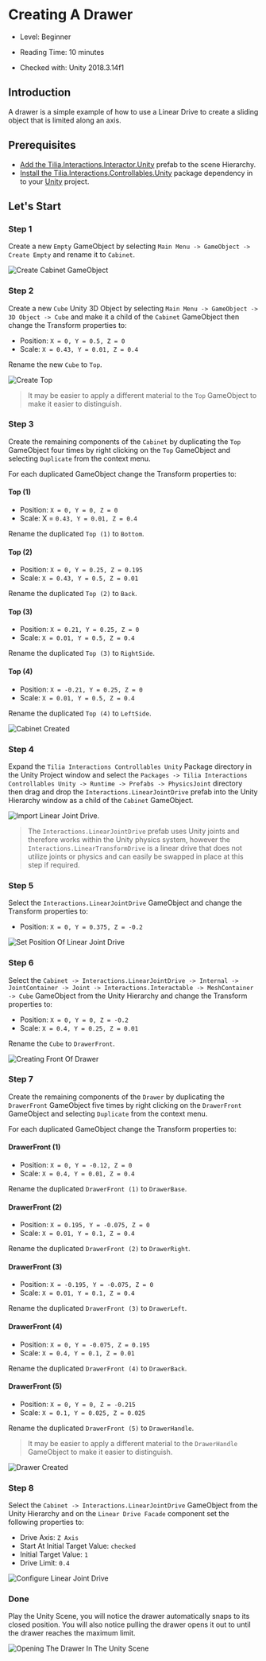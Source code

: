 # Creating A Drawer

* Level: Beginner

* Reading Time: 10 minutes

* Checked with: Unity 2018.3.14f1

## Introduction

A drawer is a simple example of how to use a Linear Drive to create a sliding object that is limited along an axis.

## Prerequisites

* [Add the Tilia.Interactions.Interactor.Unity] prefab to the scene Hierarchy.
* [Install the Tilia.Interactions.Controllables.Unity] package dependency in to your [Unity] project.

## Let's Start

### Step 1

Create a new `Empty` GameObject by selecting `Main Menu -> GameObject -> Create Empty` and rename it to `Cabinet`.

![Create Cabinet GameObject](assets/images/CreateCabinetGameObject.png)

### Step 2

Create a new `Cube` Unity 3D Object by selecting `Main Menu -> GameObject -> 3D Object -> Cube` and make it a child of the `Cabinet` GameObject then change the Transform properties to:

* Position: `X = 0, Y = 0.5, Z = 0`
* Scale: `X = 0.43, Y = 0.01, Z = 0.4`

Rename the new `Cube` to `Top`.

![Create Top](assets/images/CreateTop.png)

> It may be easier to apply a different material to the `Top` GameObject to make it easier to distinguish.

### Step 3

Create the remaining components of the `Cabinet` by duplicating the `Top` GameObject four times by right clicking on the `Top` GameObject and selecting `Duplicate` from the context menu.

For each duplicated GameObject change the Transform properties to:

#### Top (1)

* Position: `X = 0, Y = 0, Z = 0`
* Scale: X = `0.43, Y = 0.01, Z = 0.4`

Rename the duplicated `Top (1)` to `Bottom`.

#### Top (2)

* Position: `X = 0, Y = 0.25, Z = 0.195`
* Scale: `X = 0.43, Y = 0.5, Z = 0.01`

Rename the duplicated `Top (2)` to `Back`.

#### Top (3)

* Position: `X = 0.21, Y = 0.25, Z = 0`
* Scale: `X = 0.01, Y = 0.5, Z = 0.4`

Rename the duplicated `Top (3)` to `RightSide`.

#### Top (4)

* Position: `X = -0.21, Y = 0.25, Z = 0`
* Scale: `X = 0.01, Y = 0.5, Z = 0.4`

Rename the duplicated `Top (4)` to `LeftSide`.

![Cabinet Created](assets/images/CabinetCreated.png)

### Step 4

Expand the `Tilia Interactions Controllables Unity` Package directory in the Unity Project window and select the `Packages -> Tilia Interactions Controllables Unity -> Runtime -> Prefabs -> PhysicsJoint` directory then drag and drop the `Interactions.LinearJointDrive` prefab into the Unity Hierarchy window as a child of the `Cabinet` GameObject.

![Import Linear Joint Drive.](assets/images/ImportLinearJointDrive.png)

> The `Interactions.LinearJointDrive` prefab uses Unity joints and therefore works within the Unity physics system, however the `Interactions.LinearTransformDrive` is a linear drive that does not utilize joints or physics and can easily be swapped in place at this step if required.

### Step 5

Select the `Interactions.LinearJointDrive` GameObject and change the Transform properties to:

* Position: `X = 0, Y = 0.375, Z = -0.2`

![Set Position Of Linear Joint Drive](assets/images/SetPositionOfLinearJointDrive.png)

### Step 6

Select the `Cabinet -> Interactions.LinearJointDrive -> Internal -> JointContainer -> Joint -> Interactions.Interactable -> MeshContainer -> Cube` GameObject from the Unity Hierarchy and change the Transform properties to:

* Position: `X = 0, Y = 0, Z = -0.2`
* Scale: `X = 0.4, Y = 0.25, Z = 0.01`

Rename the `Cube` to `DrawerFront`.

![Creating Front Of Drawer](assets/images/CreatingFrontOfDrawer.png)

### Step 7

Create the remaining components of the `Drawer` by duplicating the `DrawerFront` GameObject five times by right clicking on the `DrawerFront` GameObject and selecting `Duplicate` from the context menu.

For each duplicated GameObject change the Transform properties to:

#### DrawerFront (1)

* Position: `X = 0, Y = -0.12, Z = 0`
* Scale: `X = 0.4, Y = 0.01, Z = 0.4`

Rename the duplicated `DrawerFront (1)` to `DrawerBase`.

#### DrawerFront (2)

* Position: `X = 0.195, Y = -0.075, Z = 0`
* Scale: `X = 0.01, Y = 0.1, Z = 0.4`

Rename the duplicated `DrawerFront (2)` to `DrawerRight`.

#### DrawerFront (3)

* Position: `X = -0.195, Y = -0.075, Z = 0`
* Scale: `X = 0.01, Y = 0.1, Z = 0.4`

Rename the duplicated `DrawerFront (3)` to `DrawerLeft`.

#### DrawerFront (4)

* Position: `X = 0, Y = -0.075, Z = 0.195`
* Scale: `X = 0.4, Y = 0.1, Z = 0.01`

Rename the duplicated `DrawerFront (4)` to `DrawerBack`.

#### DrawerFront (5)

* Position: `X = 0, Y = 0, Z = -0.215`
* Scale: `X = 0.1, Y = 0.025, Z = 0.025`

Rename the duplicated `DrawerFront (5)` to `DrawerHandle`.

> It may be easier to apply a different material to the `DrawerHandle` GameObject to make it easier to distinguish.

![Drawer Created](assets/images/DrawerCreated.png)

### Step 8

Select the `Cabinet -> Interactions.LinearJointDrive` GameObject from the Unity Hierarchy and on the `Linear Drive Facade` component set the following properties to:

* Drive Axis: `Z Axis`
* Start At Initial Target Value: `checked`
* Initial Target Value: `1`
* Drive Limit: `0.4`

![Configure Linear Joint Drive](assets/images/ConfigureLinearJointDrive.png)

### Done

Play the Unity Scene, you will notice the drawer automatically snaps to its closed position. You will also notice pulling the drawer opens it out to until the drawer reaches the maximum limit.

![Opening The Drawer In The Unity Scene](assets/images/OpeningTheDrawerInTheUnityScene.png)

[Add the Tilia.Interactions.Interactor.Unity]: https://github.com/ExtendRealityLtd/Tilia.Interactions.Interactables.Unity/tree/master/Documentation/HowToGuides/AddingAnInteractor
[Install the Tilia.Interactions.Controllables.Unity]: ../Installation/README.md
[Unity]: https://unity3d.com/